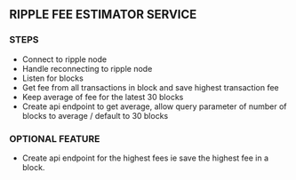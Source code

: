 ## RIPPLE FEE ESTIMATOR SERVICE

### STEPS
* Connect to ripple node
* Handle reconnecting to ripple node
* Listen for blocks
* Get fee from all transactions in block and save highest transaction fee
* Keep average of fee for the latest 30 blocks
* Create api endpoint to get average, allow query parameter of number of blocks to average / default to 30 blocks

### OPTIONAL FEATURE
* Create api endpoint for the highest fees ie save the highest fee in a block.
